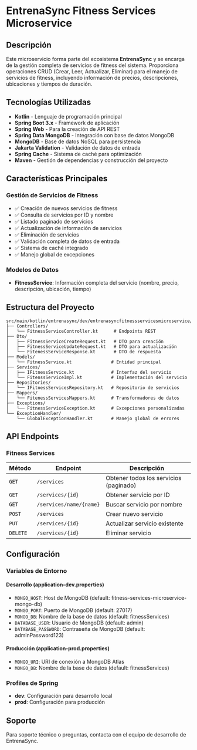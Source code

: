 # EntrenaSync Fitness Services Microservice

## Descripción

Este microservicio forma parte del ecosistema **EntrenaSync** y se encarga de la gestión completa de servicios de fitness del sistema. Proporciona operaciones CRUD (Crear, Leer, Actualizar, Eliminar) para el manejo de servicios de fitness, incluyendo información de precios, descripciones, ubicaciones y tiempos de duración.

## Tecnologías Utilizadas

-   **Kotlin** - Lenguaje de programación principal
-   **Spring Boot 3.x** - Framework de aplicación
-   **Spring Web** - Para la creación de API REST
-   **Spring Data MongoDB** - Integración con base de datos MongoDB
-   **MongoDB** - Base de datos NoSQL para persistencia
-   **Jakarta Validation** - Validación de datos de entrada
-   **Spring Cache** - Sistema de caché para optimización
-   **Maven** - Gestión de dependencias y construcción del proyecto

## Características Principales

### Gestión de Servicios de Fitness

-   ✅ Creación de nuevos servicios de fitness
-   ✅ Consulta de servicios por ID y nombre
-   ✅ Listado paginado de servicios
-   ✅ Actualización de información de servicios
-   ✅ Eliminación de servicios
-   ✅ Validación completa de datos de entrada
-   ✅ Sistema de caché integrado
-   ✅ Manejo global de excepciones

### Modelos de Datos

-   **FitnessService**: Información completa del servicio (nombre, precio, descripción, ubicación, tiempo)

## Estructura del Proyecto

```
src/main/kotlin/entrenasync/dev/entrenasyncfitnessservicesmicroservice/
├── Controllers/
│   └── FitnessServiceController.kt      # Endpoints REST
├── Dto/
│   ├── FitnessServiceCreateRequest.kt   # DTO para creación
│   ├── FitnessServiceUpdateRequest.kt   # DTO para actualización
│   └── FitenessServiceResponse.kt       # DTO de respuesta
├── Models/
│   └── FitnessService.kt               # Entidad principal
├── Services/
│   ├── IFitnessService.kt              # Interfaz del servicio
│   └── FitenssServiceImpl.kt           # Implementación del servicio
├── Repositories/
│   └── IFitnessServicesRepository.kt   # Repositorio de servicios
├── Mappers/
│   └── FitenessServicesMappers.kt      # Transformadores de datos
├── Exceptions/
│   └── FitnessServiceException.kt      # Excepciones personalizadas
└── ExceptionHandler/
    └── GlobalExceptionHandler.kt       # Manejo global de errores
```

## API Endpoints

### Fitness Services

| Método   | Endpoint                | Descripción                            |
| -------- | ----------------------- | -------------------------------------- |
| `GET`    | `/services`             | Obtener todos los servicios (paginado) |
| `GET`    | `/services/{id}`        | Obtener servicio por ID                |
| `GET`    | `/services/name/{name}` | Buscar servicio por nombre             |
| `POST`   | `/services`             | Crear nuevo servicio                   |
| `PUT`    | `/services/{id}`        | Actualizar servicio existente          |
| `DELETE` | `/services/{id}`        | Eliminar servicio                      |

## Configuración

### Variables de Entorno

#### Desarrollo (application-dev.properties)

-   `MONGO_HOST`: Host de MongoDB (default: fitness-services-microservice-mongo-db)
-   `MONGO_PORT`: Puerto de MongoDB (default: 27017)
-   `MONGO_DB`: Nombre de la base de datos (default: fitnessServices)
-   `DATABASE_USER`: Usuario de MongoDB (default: admin)
-   `DATABASE_PASSWORD`: Contraseña de MongoDB (default: adminPassword123)

#### Producción (application-prod.properties)

-   `MONGO_URI`: URI de conexión a MongoDB Atlas
-   `MONGO_DB`: Nombre de la base de datos (default: fitnessServices)

### Profiles de Spring

-   **dev**: Configuración para desarrollo local
-   **prod**: Configuración para producción

## Soporte

Para soporte técnico o preguntas, contacta con el equipo de desarrollo de EntrenaSync.
